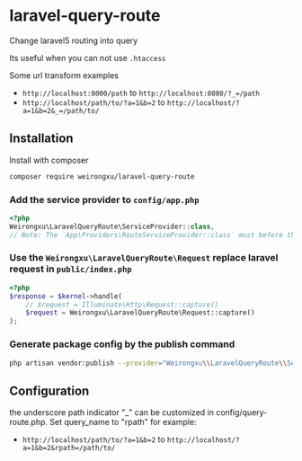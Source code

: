 # laravel-query-route

Change laravel5 routing into query

Its useful when you can not use `.htaccess`

Some url transform examples
* `http://localhost:8000/path` to `http://localhost:8080/?_=/path`
* `http://localhost/path/to/?a=1&b=2` to `http://localhost/?a=1&b=2&_=/path/to/`

## Installation

Install with composer

```bash
composer require weirongxu/laravel-query-route
```

### Add the service provider to `config/app.php`

```php
<?php
Weirongxu\LaravelQueryRoute\ServiceProvider::class,
// Note: The `App\Providers\RouteServiceProvider::class` must before this provider
```

### Use the `Weirongxu\LaravelQueryRoute\Request` replace laravel request in `public/index.php`

```php
<?php
$response = $kernel->handle(
    // $request = Illuminate\Http\Request::capture()
    $request = Weirongxu\LaravelQueryRoute\Request::capture()
);
```

### Generate package config by the publish command

```bash
php artisan vendor:publish --provider="Weirongxu\\LaravelQueryRoute\\ServiceProvider" --tag config
```

## Configuration
the underscore path indicator "_" can be customized in config/query-route.php.
Set query_name to "rpath" for example:
* `http://localhost/path/to/?a=1&b=2` to `http://localhost/?a=1&b=2&rpath=/path/to/`

